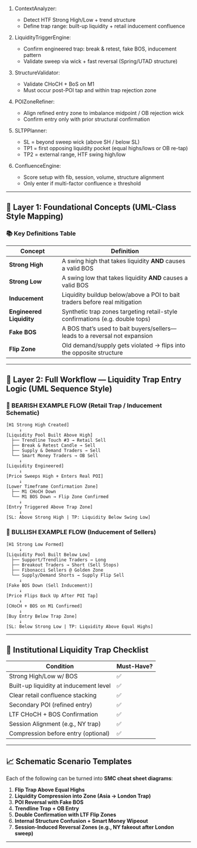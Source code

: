 1. ContextAnalyzer:
   - Detect HTF Strong High/Low + trend structure
   - Define trap range: built-up liquidity + retail inducement confluence

2. LiquidityTriggerEngine:
   - Confirm engineered trap: break & retest, fake BOS, inducement pattern
   - Validate sweep via wick + fast reversal (Spring/UTAD structure)

3. StructureValidator:
   - Validate CHoCH + BoS on M1
   - Must occur post-POI tap and within trap rejection zone

4. POIZoneRefiner:
   - Align refined entry zone to imbalance midpoint / OB rejection wick
   - Confirm entry only with prior structural confirmation

5. SLTPPlanner:
   - SL = beyond sweep wick (above SH / below SL)
   - TP1 = first opposing liquidity pocket (equal highs/lows or OB re-tap)
   - TP2 = external range, HTF swing high/low

6. ConfluenceEngine:
   - Score setup with fib, session, volume, structure alignment
   - Only enter if multi-factor confluence ≥ threshold

---

## 🧠 Layer 1: Foundational Concepts (UML-Class Style Mapping)

### 📚 Key Definitions Table

| Concept             | Definition                                                                 |
|---------------------|----------------------------------------------------------------------------|
| **Strong High**     | A swing high that takes liquidity **AND** causes a valid BOS               |
| **Strong Low**      | A swing low that takes liquidity **AND** causes a valid BOS                |
| **Inducement**      | Liquidity buildup below/above a POI to bait traders before real mitigation |
| **Engineered Liquidity** | Synthetic trap zones targeting retail-style confirmations (e.g. double tops) |
| **Fake BOS**        | A BOS that’s used to bait buyers/sellers—leads to a reversal not expansion |
| **Flip Zone**       | Old demand/supply gets violated → flips into the opposite structure        |

---

## 🧩 Layer 2: Full Workflow — Liquidity Trap Entry Logic (UML Sequence Style)

### 🔻 BEARISH EXAMPLE FLOW (Retail Trap / Inducement Schematic)

```plaintext
[H1 Strong High Created]
     ↓
[Liquidity Pool Built Above High]
  ├── Trendline Touch #3 → Retail Sell
  ├── Break & Retest Candle → Sell
  ├── Supply & Demand Traders → Sell
  └── Smart Money Traders → OB Sell
     ↓
[Liquidity Engineered]
     ↓
[Price Sweeps High + Enters Real POI]
     ↓
[Lower Timeframe Confirmation Zone]
  ├── M1 CHoCH Down
  └── M1 BOS Down → Flip Zone Confirmed
     ↓
[Entry Triggered Above Trap Zone]
     ↓
[SL: Above Strong High | TP: Liquidity Below Swing Low]
```

### 🔺 BULLISH EXAMPLE FLOW (Inducement of Sellers)

```plaintext
[H1 Strong Low Formed]
     ↓
[Liquidity Pool Built Below Low]
  ├── Support/Trendline Traders → Long
  ├── Breakout Traders → Short (Sell Stops)
  ├── Fibonacci Sellers @ Golden Zone
  └── Supply/Demand Shorts → Supply Flip Sell
     ↓
[Fake BOS Down (Sell Inducement)]
     ↓
[Price Flips Back Up After POI Tap]
     ↓
[CHoCH + BOS on M1 Confirmed]
     ↓
[Buy Entry Below Trap Zone]
     ↓
[SL: Below Strong Low | TP: Liquidity Above Equal Highs]
```

---

## 📌 Institutional Liquidity Trap Checklist

| Condition                                 | Must-Have? |
|------------------------------------------|------------|
| Strong High/Low w/ BOS                    | ✅         |
| Built-up liquidity at inducement level   | ✅         |
| Clear retail confluence stacking         | ✅         |
| Secondary POI (refined entry)            | ✅         |
| LTF CHoCH + BOS Confirmation              | ✅         |
| Session Alignment (e.g., NY trap)        | ✅         |
| Compression before entry (optional)      | ✅         |

---

## 📈 Schematic Scenario Templates

Each of the following can be turned into **SMC cheat sheet diagrams**:

1. **Flip Trap Above Equal Highs**
2. **Liquidity Compression into Zone (Asia → London Trap)**
3. **POI Reversal with Fake BOS**
4. **Trendline Trap + OB Entry**
5. **Double Confirmation with LTF Flip Zones**
6. **Internal Structure Confusion + Smart Money Wipeout**
7. **Session-Induced Reversal Zones (e.g., NY fakeout after London sweep)**

---